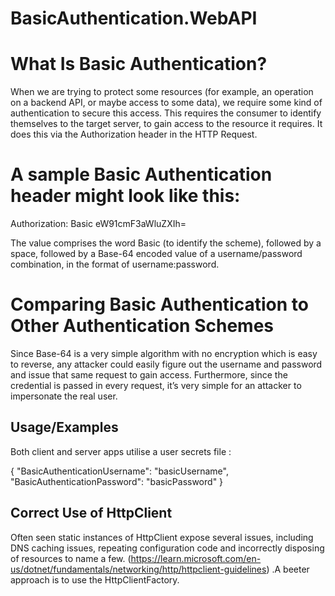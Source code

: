 
# BasicAuthentication.WebAPI

# What Is Basic Authentication?

When we are trying to protect some resources (for example, an operation on a backend API, or maybe access to some data), we require some kind of authentication to secure this access. This requires the consumer to identify themselves to the target server, to gain access to the resource it requires. It does this via the Authorization header in the HTTP Request.

# A sample Basic Authentication header might look like this:

Authorization: Basic eW91cmF3aWluZXIh=

The value comprises the word Basic (to identify the scheme), followed by a space, followed by a Base-64 encoded value of a username/password combination, in the format of username:password. 

# Comparing Basic Authentication to Other Authentication Schemes

Since Base-64 is a very simple algorithm with no encryption which is easy to reverse, any attacker could easily figure out the username and password and issue that same request to gain access. Furthermore, since the credential is passed in every request, it’s very simple for an attacker to impersonate the real user. 


## Usage/Examples

Both client and server apps utilise a user secrets file :

{
  "BasicAuthenticationUsername": "basicUsername",
  "BasicAuthenticationPassword": "basicPassword"
}

## Correct Use of HttpClient

Often seen static instances of HttpClient expose several issues, including DNS caching issues, repeating configuration code and incorrectly disposing of resources to name a few. (https://learn.microsoft.com/en-us/dotnet/fundamentals/networking/http/httpclient-guidelines) .A beeter approach is to use the HttpClientFactory. 


